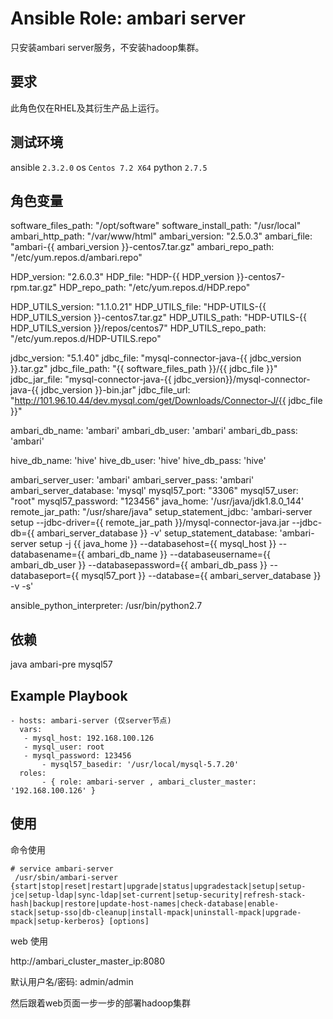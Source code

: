 # Ansible Role: ambari server

只安装ambari server服务，不安装hadoop集群。

## 要求

此角色仅在RHEL及其衍生产品上运行。

## 测试环境

ansible `2.3.2.0`
os `Centos 7.2 X64`
python `2.7.5`

## 角色变量
software_files_path: "/opt/software"
software_install_path: "/usr/local"
ambari_http_path: "/var/www/html"
ambari_version: "2.5.0.3"
ambari_file: "ambari-{{ ambari_version }}-centos7.tar.gz"
ambari_repo_path: "/etc/yum.repos.d/ambari.repo"

HDP_version: "2.6.0.3"
HDP_file: "HDP-{{ HDP_version }}-centos7-rpm.tar.gz"
HDP_repo_path: "/etc/yum.repos.d/HDP.repo"

HDP_UTILS_version: "1.1.0.21"
HDP_UTILS_file: "HDP-UTILS-{{ HDP_UTILS_version }}-centos7.tar.gz"
HDP_UTILS_path: "HDP-UTILS-{{ HDP_UTILS_version }}/repos/centos7"
HDP_UTILS_repo_path: "/etc/yum.repos.d/HDP-UTILS.repo"



jdbc_version: "5.1.40"
jdbc_file: "mysql-connector-java-{{ jdbc_version }}.tar.gz"
jdbc_file_path: "{{ software_files_path }}/{{ jdbc_file }}"
jdbc_jar_file: "mysql-connector-java-{{ jdbc_version}}/mysql-connector-java-{{ jdbc_version }}-bin.jar"
jdbc_file_url: "http://101.96.10.44/dev.mysql.com/get/Downloads/Connector-J/{{ jdbc_file }}"

ambari_db_name: 'ambari'
ambari_db_user: 'ambari'
ambari_db_pass: 'ambari'

hive_db_name: 'hive'
hive_db_user: 'hive'
hive_db_pass: 'hive'

ambari_server_user: 'ambari'
ambari_server_pass: 'ambari'
ambari_server_database: 'mysql'
mysql57_port: "3306"
mysql57_user: "root"
mysql57_password: "123456"
java_home: '/usr/java/jdk1.8.0_144'
remote_jar_path: "/usr/share/java"
setup_statement_jdbc: 'ambari-server setup  --jdbc-driver={{ remote_jar_path }}/mysql-connector-java.jar --jdbc-db={{ ambari_server_database }} -v'
setup_statement_database: 'ambari-server setup -j {{ java_home }} --databasehost={{ mysql_host }} --databasename={{ ambari_db_name }} --databaseusername={{ ambari_db_user }} --databasepassword={{ ambari_db_pass }} --databaseport={{ mysql57_port }} --database={{ ambari_server_database }} -v -s'

ansible_python_interpreter: /usr/bin/python2.7

## 依赖
java
ambari-pre
mysql57


## Example Playbook

    - hosts: ambari-server (仅server节点)
	  vars:
	   - mysql_host: 192.168.100.126
	   - mysql_user: root
	   - mysql_password: 123456
           - mysql57_basedir: '/usr/local/mysql-5.7.20'
	  roles: 
           - { role: ambari-server , ambari_cluster_master: '192.168.100.126' }

## 使用

命令使用

```
# service ambari-server
 /usr/sbin/ambari-server {start|stop|reset|restart|upgrade|status|upgradestack|setup|setup-jce|setup-ldap|sync-ldap|set-current|setup-security|refresh-stack-hash|backup|restore|update-host-names|check-database|enable-stack|setup-sso|db-cleanup|install-mpack|uninstall-mpack|upgrade-mpack|setup-kerberos} [options]

```

web 使用

http://ambari_cluster_master_ip:8080

默认用户名/密码: admin/admin

然后跟着web页面一步一步的部署hadoop集群
